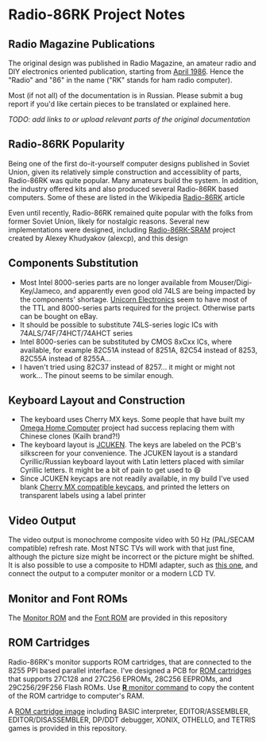 # Radio-86RK Project Notes

## Radio Magazine Publications

The original design was published in Radio Magazine, an amateur radio and DIY electronics oriented publication, starting from [April 1986](http://archive.radio.ru/web/1986/04/027/).
Hence the "Radio" and "86" in the name ("RK" stands for ham radio computer).

Most (if not all) of the documentation is in Russian. Please submit a bug report if you'd like certain pieces to be translated or explained here.

_TODO: add links to or upload relevant parts of the original documentation_

## Radio-86RK Popularity

Being one of the first do-it-yourself computer designs published in Soviet Union, given its relatively simple construction and accessiblity of parts, Radio-86RK was quite popular.
Many amateurs build the system. In addition, the industry offered kits and also produced several Radio-86RK based computers.
Some of these are listed in the Wikipedia [Radio-86RK](https://en.wikipedia.org/wiki/Radio-86RK) article

Even until recently, Radio-86RK remained quite popular with the folks from former Soviet Union, likely for nostalgic reasons.
Several new implementations were designed, including [Radio-86RК-SRAM](http://radio86rk.pbworks.com/w/page/58467718/Radio-86R%D0%9A-SRAM) project created by Alexey Khudyakov (alexcp), and this design

## Components Substitution

* Most Intel 8000-series parts are no longer available from Mouser/Digi-Key/Jameco, and apparently even good old 74LS are being impacted by the components' shortage.
[Unicorn Electronics](https://www.unicornelectronics.com/prod.htm) seem to have most of the TTL and 8000-series parts required for the project. Otherwise parts can be bought on eBay.
* It should be possible to substitute 74LS-series logic ICs with 74ALS/74F/74HCT/74AHCT series
* Intel 8000-series can be substituted by CMOS 8xCxx ICs, where available, for example 82C51A instead of 8251A, 82C54 instead of 8253, 82C55A instead of 8255A...
* I haven't tried using 82C37 instead of 8257... it might or might not work... The pinout seems to be similar enough.

## Keyboard Layout and Construction

* The keyboard uses Cherry MX keys. Some people that have built my [Omega Home Computer](https://github.com/skiselev/omega) project had success replacing them with Chinese clones (Kailh brand?!)
* The keyboard layout is [JCUKEN](https://en.wikipedia.org/wiki/JCUKEN). The keys are labeled on the PCB's silkscreen for your convenience. The JCUKEN layout is a standard Cyrillic/Russian keyboard layout with Latin letters placed with similar Cyrillic letters. It might be a bit of pain to get used to :smile:
* Since JCUKEN keycaps are not readily available, in my build I've used blank [Cherry MX compatible keycaps](https://www.amazon.com/dp/B07GP29DQF/), and printed the letters on transparent labels using a label printer

## Video Output

The video output is monochrome composite video with 50 Hz (PAL/SECAM compatible) refresh rate.
Most NTSC TVs will work with that just fine, although the picture size might be incorrect or the picture might be shifted.
It is also possible to use a composite to HDMI adapter, such as [this one](https://www.amazon.com/gp/product/B01L8GG6PW/), and connect the output to a computer monitor or a modern LCD TV.

## Monitor and Font ROMs

The [Monitor ROM](https://github.com/skiselev/radio-86rk/blob/master/Software/radio-86rk-monitor-video-attr.bin) and the [Font ROM](https://github.com/skiselev/radio-86rk/blob/master/Software/radio-86rk-font.bin) are provided in this repository

## ROM Cartridges

Radio-86RK's monitor supports ROM cartridges, that are connected to the 8255 PPI based parallel interface.
I've designed a PCB for [ROM cartridges](https://github.com/skiselev/radio-86rk-rom) that supports 27C128 and 27C256 EPROMs, 28C256 EEPROMs, and 29C256/29F256 Flash ROMs.
Use [**R** monitor command](https://github.com/skiselev/radio-86rk#monitor) to copy the content of the ROM cartridge to computer's RAM.

A [ROM cartridge image](https://github.com/skiselev/radio-86rk/blob/master/Software/rom_disk.bin) including BASIC interpreter, EDITOR/ASSEMBLER, EDITOR/DISASSEMBLER, DP/DDT debugger, XONIX, OTHELLO, and TETRIS games is provided in this repository.

